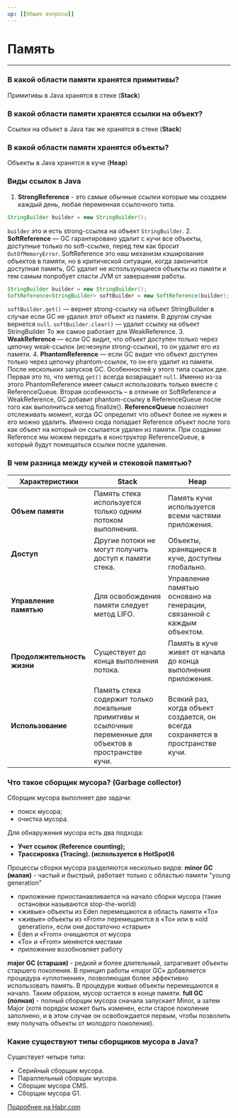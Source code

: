 ```yaml
---
up: [[Общие вопросы]]
---
```

# Память
---
### В какой области памяти хранятся примитивы?
Примитивы в Java хранятся в стеке (**Stack**)

### В какой области памяти хранятся ссылки на объект?
Ссылки на объект в Java так же хранятся в стеке (**Stack**)

### В какой области памяти хранятся объекты?
Объекты в Java хранятся в куче (**Heap**)

### Виды ссылок в Java
1. **StrongReference** - это самые обычные ссылки которые мы создаем каждый день, любая переменная ссылочного типа.
```java
StringBuilder builder = new StringBuilder();
```
 `builder` это и есть strong-ссылка на объект `StringBuilder`.
2. **SoftReference** —  GC гарантировано удалит с кучи все объекты, доступные только по soft-ссылке, перед тем как бросит `OutOfMemoryError`. SoftReference это наш механизм кэширования объектов в памяти, но в критической ситуации, когда закончится доступная память, GC удалит не использующиеся объекты из памяти и тем самым попробует спасти JVM от завершения работы.
```java
StringBuilder builder = new StringBuilder();
SoftReference<StringBuilder> softBuilder = new SoftReference(builder);
```
`softBuilder.get()` — вернет strong-ссылку на объект StringBuilder в случае если GC не удалил этот объект из памяти. В другом случае вернется `null`.
`softBuilder.clear()` — удалит ссылку на объект StringBuilder
То же самое работает для WeakReference.
3. **WeakReference** — если GC видит, что объект доступен только через цепочку weak-ссылок (исчезнули strong-ссылки), то он удалит его из памяти.
4. **PhantomReference** — если GC видит что объект доступен только через цепочку phantom-ссылок, то он его удалит из памяти. После нескольких запусков GC.
Особенностей у этого типа ссылок две.
Первая это то, что метод `get()` всегда возвращает `null`. Именно из-за этого PhantomReference имеет смысл использовать только вместе с ReferenceQueue.
Вторая особенность – в отличие от SoftReference и WeakReference, GC добавит phantom-ссылку в ReferenceQueue после того как выполниться метод finalize().
**ReferenceQueue** позволяет отслеживать момент, когда GC определит что объект более не нужен и его можно удалить. Именно сюда попадает Reference объект после того как объект на который он ссылается удален из памяти. При создании Reference мы можем передать в конструктор ReferenceQueue, в который будут помещаться ссылки после удаления.


### В чем разница между кучей и стековой памятью?
Характеристики	| Stack |	Heap
----------------|-------|---------
**Объем памяти**	|  Память стека используется только одним потоком выполнения. | Память кучи используется всеми частями приложения. 
**Доступ** |	Другие потоки не могут получить доступ к памяти стека. |	Объекты, хранящиеся в куче, доступны глобально. |
**Управление памятью** |	Для освобождения памяти следует метод LIFO. |	Управление памятью основано на генерации, связанной с каждым объектом.
**Продолжительность жизни** |	Существует до конца выполнения потока. |	Память в куче живет от начала до конца выполнения приложения.
**Использование** |	Память стека содержит только локальные примитивы и ссылочные переменные для объектов в пространстве кучи. |	Всякий раз, когда объект создается, он всегда сохраняется в пространстве кучи.

### Что такое сборщик мусора? (Garbage collector)
Сборщик мусора выполняет две задачи:
* поиск мусора;
* очистка мусора.

Для обнаружения мусора есть два подхода:
* **Учет ссылок (Reference counting);**
* **Трассировка (Tracing). (используется в HotSpot)6**

Процессы сборки мусора разделяются несколько видов:
**minor GC (малая)** - частый и быстрый, работает только с областью памяти "young generation"
* приложение приостанавливается на начало сборки мусора (такие остановки называются stop-the-world)
* «живые» объекты из Eden перемещаются в область памяти «To»
* «живые» объекты из «From» перемещаются в «To» или в «old generation», если они достаточно «старые»
* Eden и «From» очищаются от мусора
* «To» и «From» меняются местами
* приложение возобновляет работу

**major GC (старшая)** - редкий и более длительный, затрагивает объекты старшего поколения.
В принцип работы «major GC» добавляется процедура «уплотнения», позволяющая более эффективно использовать память. В процедуре живые объекты перемещаются в начало. Таким образом, мусор остается в конце памяти.
**full GC (полная)** -  полный сборщик мусора сначала запускает Minor, а затем Major (хотя порядок может быть изменен, если старое поколение заполнено, и в этом случае он освобождается первым, чтобы позволить ему получать объекты от молодого поколения).

### Какие существуют типы сборщиков мусора в Java?
Существует четыре типа:
* Серийный сборщик мусора.
* Параллельный сборщик мусора.
* Сборщик мусора CMS.
* Сборщик мусора G1.

[Подробнее на Habr.com](https://habr.com/ru/post/269621/)